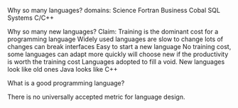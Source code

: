 Why so many languages?
	domains:
		Science
			Fortran
		Business
			Cobal
			SQL
		Systems
			C/C++
			
Why so many new languages?
	Claim: Training is the dominant cost for a programming language
		Widely used languages are slow to change
			lots of changes can break interfaces
		Easy to start a new language
			No training cost, some languages can adapt more quickly
				will choose new if the productivity is worth the training cost
		Languages adopted to fill a void.
		New languages look like old ones
			Java looks like C++
		
What is a good programming language?

There is no universally accepted metric for language design. 


